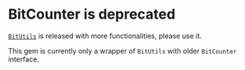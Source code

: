 # BitCounter is deprecated

[`BitUtils`](https://github.com/jkr2255/bit_utils) is released with more functionalities, please use it.

This gem is currently only a wrapper of `BitUtils` with older `BitCounter` interface.
